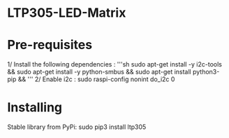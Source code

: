 # LTP305-LED-Matrix
# Pre-requisites

1/ Install the following dependencies :
'''sh
sudo apt-get install -y i2c-tools &&
sudo apt-get install -y python-smbus &&
sudo apt-get install python3-pip &&
'''
2/ Enable i2c :
sudo raspi-config nonint do_i2c 0

# Installing
Stable library from PyPi:
sudo pip3 install ltp305
